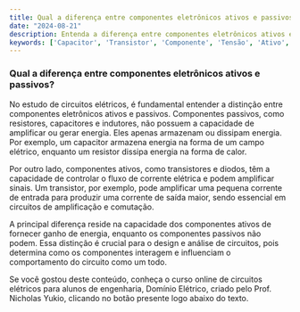 ```yaml
---
title: Qual a diferença entre componentes eletrônicos ativos e passivos?
date: "2024-08-21"
description: Entenda a diferença entre componentes eletrônicos ativos e passivos no contexto de circuitos elétricos.
keywords: ['Capacitor', 'Transistor', 'Componente', 'Tensão', 'Ativo', 'Passivo', 'Transformador']
---
```


### Qual a diferença entre componentes eletrônicos ativos e passivos?

No estudo de circuitos elétricos, é fundamental entender a distinção entre componentes eletrônicos ativos e passivos. Componentes passivos, como resistores, capacitores e indutores, não possuem a capacidade de amplificar ou gerar energia. Eles apenas armazenam ou dissipam energia. Por exemplo, um capacitor armazena energia na forma de um campo elétrico, enquanto um resistor dissipa energia na forma de calor.

Por outro lado, componentes ativos, como transistores e diodos, têm a capacidade de controlar o fluxo de corrente elétrica e podem amplificar sinais. Um transistor, por exemplo, pode amplificar uma pequena corrente de entrada para produzir uma corrente de saída maior, sendo essencial em circuitos de amplificação e comutação.

A principal diferença reside na capacidade dos componentes ativos de fornecer ganho de energia, enquanto os componentes passivos não podem. Essa distinção é crucial para o design e análise de circuitos, pois determina como os componentes interagem e influenciam o comportamento do circuito como um todo.

Se você gostou deste conteúdo, conheça o curso online de circuitos elétricos para alunos de engenharia, Domínio Elétrico, criado pelo Prof. Nicholas Yukio, clicando no botão presente logo abaixo do texto.